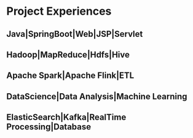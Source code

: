 # Project Experiences

## Java|SpringBoot|Web|JSP|Servlet

## Hadoop|MapReduce|Hdfs|Hive

## Apache Spark|Apache Flink|ETL

## DataScience|Data Analysis|Machine Learning

## ElasticSearch|Kafka|RealTime Processing|Database


